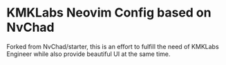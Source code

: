 # KMKLabs Neovim Config based on NvChad

Forked from NvChad/starter, this is an effort to fulfill the need of KMKLabs
Engineer while also provide beautiful UI at the same time.
